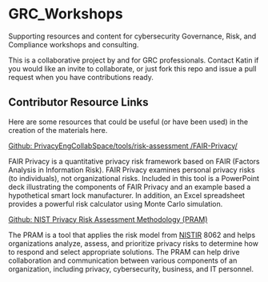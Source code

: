 # GRC_Workshops
Supporting resources and content for cybersecurity Governance, Risk, and Compliance workshops and consulting.

This is a collaborative project by and for GRC professionals. Contact Katin if you would like an invite to collaborate, or just fork this repo and issue a pull request when you have contributions ready.

## Contributor Resource Links
Here are some resources that could be useful (or have been used) in the creation of the materials here.

[Github: PrivacyEngCollabSpace/tools/risk-assessment
/FAIR-Privacy/](https://github.com/usnistgov/PrivacyEngCollabSpace/tree/master/tools/risk-assessment/FAIR-Privacy)

FAIR Privacy is a quantitative privacy risk framework based on FAIR (Factors Analysis in Information Risk). FAIR Privacy examines personal privacy risks (to individuals), not organizational risks. Included in this tool is a PowerPoint deck illustrating the components of FAIR Privacy and an example based a hypothetical smart lock manufacturer. In addition, an Excel spreadsheet provides a powerful risk calculator using Monte Carlo simulation.

[Github: NIST Privacy Risk Assessment Methodology (PRAM)](https://github.com/usnistgov/PrivacyEngCollabSpace/tree/master/tools/risk-assessment/NIST-Privacy-Risk-Assessment-Methodology-PRAM#nist-privacy-risk-assessment-methodology-pram)

The PRAM is a tool that applies the risk model from [NISTIR](https://doi.org/10.6028/NIST.IR.8062) 8062 and helps organizations analyze, assess, and prioritize privacy risks to determine how to respond and select appropriate solutions. The PRAM can help drive collaboration and communication between various components of an organization, including privacy, cybersecurity, business, and IT personnel.
